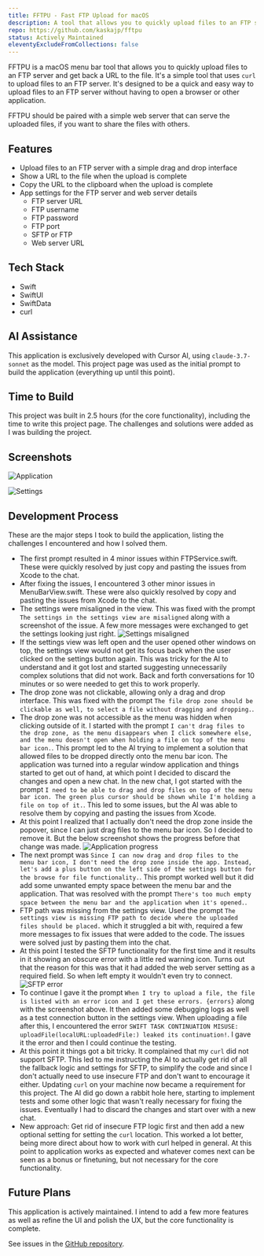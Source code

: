 ```yaml
---
title: FFTPU - Fast FTP Upload for macOS
description: A tool that allows you to quickly upload files to an FTP server and get back a URL to the file.
repo: https://github.com/kaskajp/fftpu
status: Actively Maintained
eleventyExcludeFromCollections: false
---
```


FFTPU is a macOS menu bar tool that allows you to quickly upload files to an FTP server and get back a URL to the file. It's a simple tool that uses `curl` to upload files to an FTP server. It's designed to be a quick and easy way to upload files to an FTP server without having to open a browser or other application.

FFTPU should be paired with a simple web server that can serve the uploaded files, if you want to share the files with others.

## Features

- Upload files to an FTP server with a simple drag and drop interface
- Show a URL to the file when the upload is complete
- Copy the URL to the clipboard when the upload is complete
- App settings for the FTP server and web server details
  - FTP server URL
  - FTP username
  - FTP password
  - FTP port
  - SFTP or FTP
  - Web server URL

## Tech Stack

- Swift
- SwiftUI
- SwiftData
- curl

## AI Assistance

This application is exclusively developed with Cursor AI, using `claude-3.7-sonnet` as the model. This project page was used as the initial prompt to build the application (everything up until this point).

## Time to Build

This project was built in 2.5 hours (for the core functionality), including the time to write this project page. The challenges and solutions were added as I was building the project.

## Screenshots

![Application](/assets/images/projects/fftpu-app.jpg)

![Settings](/assets/images/projects/fftpu-settings.jpg)

## Development Process

These are the major steps I took to build the application, listing the challenges I encountered and how I solved them.

- The first prompt resulted in 4 minor issues within FTPService.swift. These were quickly resolved by just copy and pasting the issues from Xcode to the chat.
- After fixing the issues, I encountered 3 other minor issues in MenuBarView.swift. These were also quickly resolved by copy and pasting the issues from Xcode to the chat.
- The settings were misaligned in the view. This was fixed with the prompt `The settings in the settings view are misaligned` along with a screenshot of the issue. A few more messages were exchanged to get the settings looking just right.
![Settings misaligned](/assets/images/projects/fftpu-settings-misaligned.jpg)
- If the settings view was left open and the user opened other windows on top, the settings view would not get its focus back when the user clicked on the settings button again. This was tricky for the AI to understand and it got lost and started suggesting unnecessarily complex solutions that did not work. Back and forth conversations for 10 minutes or so were needed to get this to work properly.
- The drop zone was not clickable, allowing only a drag and drop interface. This was fixed with the prompt `The file drop zone should be clickable as well, to select a file without dragging and dropping.`.
- The drop zone was not accessible as the menu was hidden when clicking outside of it. I started with the prompt `I can't drag files to the drop zone, as the menu disappears when I click somewhere else, and the menu doesn't open when holding a file on top of the menu bar icon.`. This prompt led to the AI trying to implement a solution that allowed files to be dropped directly onto the menu bar icon. The application was turned into a regular window application and things started to get out of hand, at which point I decided to discard the changes and open a new chat. In the new chat, I got started with the prompt `I need to be able to drag and drop files on top of the menu bar icon. The green plus cursor should be shown while I'm holding a file on top of it.`. This led to some issues, but the AI was able to resolve them by copying and pasting the issues from Xcode.
- At this point I realized that I actually don't need the drop zone inside the popover, since I can just drag files to the menu bar icon. So I decided to remove it. But the below screenshot shows the progress before that change was made.
![Application progress](/assets/images/projects/fftpu-progress-dropzone.jpg)
- The next prompt was `Since I can now drag and drop files to the menu bar icon, I don't need the drop zone inside the app. Instead, let's add a plus button on the left side of the settings button for the browse for file functionality.`. This prompt worked well but it did add some unwanted empty space between the menu bar and the application. That was resolved with the prompt `There's too much empty space between the menu bar and the application when it's opened.`.
- FTP path was missing from the settings view. Used the prompt `The settings view is missing FTP path to decide where the uploaded files should be placed.` which it struggled a bit with, required a few more messages to fix issues that were added to the code. The issues were solved just by pasting them into the chat.
- At this point I tested the SFTP functionality for the first time and it results in it showing an obscure error with a little red warning icon. Turns out that the reason for this was that it had added the web server setting as a required field. So when left empty it wouldn't even try to connect.
![SFTP error](/assets/images/projects/fftpu-progress-uploads.jpg)
- To continue I gave it the prompt `When I try to upload a file, the file is listed with an error icon and I get these errors. {errors}` along with the screenshot above. It then added some debugging logs as well as a test connection button in the settings view. When uploading a file after this, I encountered the error `SWIFT TASK CONTINUATION MISUSE: uploadFile(localURL:uploadedFile:) leaked its continuation!`. I gave it the error and then I could continue the testing.
- At this point it things got a bit tricky. It complained that my `curl` did not support SFTP. This led to me instructing the AI to actually get rid of all the fallback logic and settings for SFTP, to simplify the code and since I don't actually need to use insecure FTP and don't want to encourage it either. Updating `curl` on your machine now became a requirement for this project. The AI did go down a rabbit hole here, starting to implement tests and some other logic that wasn't really necessary for fixing the issues. Eventually I had to discard the changes and start over with a new chat.
- New approach: Get rid of insecure FTP logic first and then add a new optional setting for setting the `curl` location. This worked a lot better, being more direct about how to work with curl helped in general. At this point to application works as expected and whatever comes next can be seen as a bonus or finetuning, but not necessary for the core functionality.

## Future Plans

This application is actively maintained. I intend to add a few more features as well as refine the UI and polish the UX, but the core functionality is complete.

See issues in the [GitHub repository](https://github.com/kaskajp/fftpu/issues).